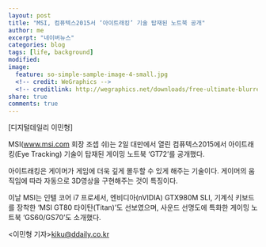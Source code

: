 ```yaml
---
layout: post
title: "MSI, 컴퓨텍스2015서 ‘아이트래킹’ 기술 탑재된 노트북 공개"
author: me
excerpt: "네이버뉴스"
categories: blog
tags: [life, background]
modified:
image:
  feature: so-simple-sample-image-4-small.jpg
  <!-- credit: WeGraphics -->
  <!-- creditlink: http://wegraphics.net/downloads/free-ultimate-blurred-background-pack/ -->
share: true
comments: true
---
```


[디지털데일리 이민형] 

MSI(www.msi.com 회장 조셉 쉬)는 2일 대만에서 열린 컴퓨텍스2015에서 아이트래킹(Eye Tracking) 기술이 탑재된 게이밍 노트북 ‘GT72’를 공개했다.

아이트래킹은 게이머가 게임에 더욱 깊게 몰두할 수 있게 해주는 기술이다. 게이머의 움직임에 따라 자동으로 3D영상을 구현해주는 것이 특징이다.

이날 MSI는 인텔 코어 i7 프로세서, 엔비디아(nVIDIA) GTX980M SLI, 기계식 키보드를 장착한 ‘MSI GT80 타이탄(Titan)’도 선보였으며, 사운드 선명도에 특화한 게이밍 노트북 ‘GS60/GS70’도 소개했다.

<이민형 기자>kiku@ddaily.co.kr
